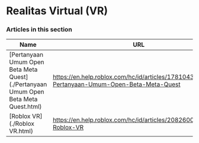 # Realitas Virtual (VR)  
### Articles in this section
Name|URL
-|-
[Pertanyaan Umum Open Beta Meta Quest](./Pertanyaan Umum Open Beta Meta Quest.html) |https://en.help.roblox.com/hc/id/articles/17810433924628-Pertanyaan-Umum-Open-Beta-Meta-Quest
[Roblox VR](./Roblox VR.html) |https://en.help.roblox.com/hc/id/articles/208260046-Roblox-VR